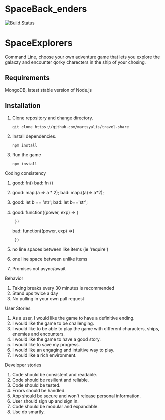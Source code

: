 
# SpaceBack_enders
[![Build Status](https://travis-ci.org/ZacIsLate/SpaceExplorers.svg?branch=master)](https://travis-ci.org/ZacIsLate/SpaceExplorers)

# SpaceExplorers
Command Line, choose your own adventure game that lets you explore the galaxzy and encounter qorky charecters in the ship of your chosing. 

## Requirements

MongoDB, latest stable version of Node.js 

## Installation   

1. Clone repository and change directory.

    ```
    git clone https://github.com/martsyalis/travel-share 
    ```

2. Install dependencies.

    ```
    npm install
    ```
3. Run the game 
    ```
    npm install
    ```

Coding consistency
1. good: fn()  bad: fn ()
2. good: map.(a => a * 2);
    bad: map.((a)=> a*2);
3. good: let b == 'str';
    bad: let b=='str';
4. good: function((power, exp) => {

        })
    bad: function((power, exp) =>{

        })

5. no line spaces between like items (ie 'require')
6. one line space between unlike items
7. Promises not async/await

Behavior
1. Taking breaks every 30 minutes is recommended
2. Stand ups twice a day
3. No pulling in your own pull request

User Stories
1. As a user, I would like the game to have a definitive ending.
2. I would like the game to be challenging.
3. I would like to be able to play the game with different characters, ships, enemies and encounters.
4. I would like the game to have a good story.
5. I would like to save my progress.
6. I would like an engaging and intuitive way to play.
7. I would like a rich environment.

Developer stories
1. Code should be consistent and readable.
2. Code should be resilient and reliable.
3. Code should be tested.
4. Errors should be handled.
5. App should be secure and won't release personal information.
6. User should sign up and sign in.
7. Code should be modular and expandable.
8. Use db smartly.
